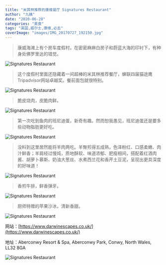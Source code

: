 ```yaml
---
title: "米其林推荐的康维餐厅 Signatures Restaurant"
author: "九姨"
date: "2020-06-28"
categories: "美食"
tags: "英国,威尔士,康维,必去"
coverImage: "images/IMG_20170727_192150.jpg"
---
```


>康威海滩上有个房车度假村，在密密麻麻白房子和蔚蓝大海的印衬下，有种身处佛罗里达的错觉。

![Signatures Restaurant](images/IMG_20170901_114950.jpg)

>这个度假村里面还隐藏着一间超棒的米其林推荐餐厅，蝉联四届猫途鹰Tripadvisor网站卓越奖。餐前面包就很特别。

![Signatures Restaurant](images/IMG_20170727_190020.jpg)

>脆皮烧肉，皮脆肉鲜。

![Signatures Restaurant](images/IMG_20170727_190321.jpg)

>第一次吃到鱼肉的班尼迪蛋，新奇有趣。然而恕我愚见，班尼迪蛋还是要多些动物脂肪更好吃。

![Signatures Restaurant](images/IMG_20170727_190337.jpg)

>没料到这里居然能将羊肉两吃。羊臀煎得五成熟，色泽粉红、口感柔嫩、肉汁鲜香；羊肩经过慢炖，质地酥软、味道浓郁、肥瘦相间，搭配着红酒肉酱、胡萝卜慕斯、奶油大葱丝、水煮西兰花和香芹土豆泥，呈现出更具深度的好味道！

![Signatures Restaurant](images/IMG_20170727_192150.jpg)

>香煎牛排，鲜香弹牙。

![Signatures Restaurant](images/IMG_20170727_192157.jpg)

>厨师特赠的苹果沙冰，清新香甜。

![Signatures Restaurant](images/IMG_20170727_191359-e1522773282884.jpg)

网站：[https://www.darwinescapes.co.uk/](https://www.darwinescapes.co.uk/)

地址：Aberconwy Resort & Spa, Aberconwy Park, Conwy, North Wales, LL32 8GA

![Signatures Restaurant](images/signatures.jpg)